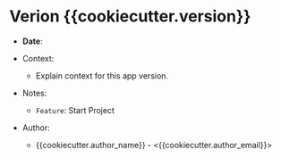 Verion {{cookiecutter.version}}
===============================

- **Date**: 

- Context:
    - Explain context for this app version.
- Notes:
    - `Feature`: Start Project
- Author:
    - {{cookiecutter.author_name}} - <{{cookiecutter.author_email}}>
